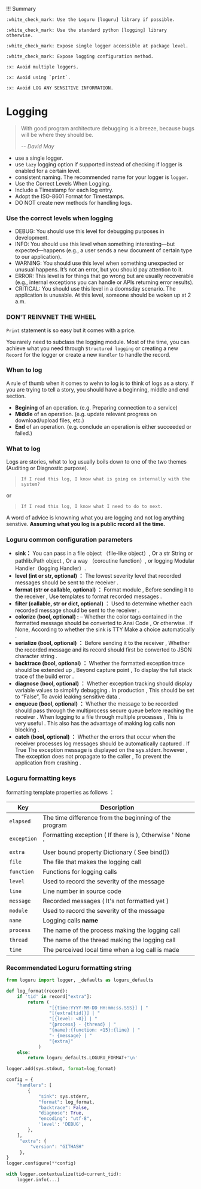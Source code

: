 !!! Summary

    :white_check_mark: Use the Loguru [loguru] library if possible.

    :white_check_mark: Use the standard python [logging] library otherwise.

    :white_check_mark: Expose single logger accessible at package level.
    
    :white_check_mark: Expose logging configuration method.

    :x: Avoid multiple loggers.

    :x: Avoid using `print`.

    :x: Avoid LOG ANY SENSITIVE INFORMATION.
# Logging

> With good program architecture debugging is a breeze,
>   because bugs will be where they should be.
> 
> -- <cite>David May</cite>


- use a single logger.
- use `lazy` logging option if supported instead of checking if logger is enabled for a certain level. 
- consistent naming. The recommended name for your logger is `logger`.
- Use the Correct Levels When Logging.
- Include a Timestamp for each log entry.
- Adopt the ISO-8601 Format for Timestamps.
- DO NOT create new methods for handling logs. 


### Use the correct levels when logging

- DEBUG: You should use this level for debugging purposes in development.
- INFO: You should use this level when something interesting—but expected—happens (e.g., a user sends a new document of certain type to our application).
- WARNING: You should use this level when something unexpected or unusual happens. It’s not an error, but you should pay attention to it.
- ERROR: This level is for things that go wrong but are usually recoverable (e.g., internal exceptions you can handle or APIs returning error results).
- CRITICAL: You should use this level in a doomsday scenario. The application is unusable. At this level, someone should be woken up at 2 a.m.


### DON'T REINVNET THE WHEEL

`Print` statement is so easy but it comes with a price. 

You rarely need to subclass the logging module.  Most of the time, you can achieve what you need through `Structured logging` or creating a new `Record` for the logger or create a new `Handler` to handle the record. 


### When to log

A rule of thumb when it comes to wehn to log is to think of logs as a story.  If you are trying to tell a story, you should have a beginning, middle and end section.  

- **Begining** of an operation. (e.g. Preparing connection to a service)
- **Middle** of an operation. (e.g. update relevant progress on download/upload files, etc.)
- **End** of an operation. (e.g. conclude an operation is either succeeded or failed.)


### What to log

Logs are stories, what to log usually boils down to one of the two themes (Auditing or Diagnostic purpose). 
>
> `If I read this log, I know what is going on internally with the system?` 
> 

or 
>
>`If I read this log, I know what I need to do to next.`

A word of advice is knowning what you are logging and not log anything senstive.  **Assuming what you log is a public record all the time.** 


### Loguru common configuration parameters

- **sink：** You can pass in a file object （file-like object）, Or a str String or pathlib.Path object , Or a way （coroutine function）, or logging Modular Handler（logging.Handler）.
- **level (int or str, optional) ：** The lowest severity level that recorded messages should be sent to the receiver .
- **format (str or callable, optional) ：** Format module , Before sending it to the receiver , Use templates to format recorded messages .
- **filter (callable, str or dict, optional) ：** Used to determine whether each recorded message should be sent to the receiver .
- **colorize (bool, optional) :** – Whether the color tags contained in the formatted message should be converted to Ansi Code , Or otherwise . If None, According to whether the sink is TTY Make a choice automatically .
- **serialize (bool, optional) ：** Before sending it to the receiver , Whether the recorded message and its record should first be converted to JSON character string .
- **backtrace (bool, optional) ：** Whether the formatted exception trace should be extended up , Beyond capture point , To display the full stack trace of the build error .
- **diagnose (bool, optional) ：** Whether exception tracking should display variable values to simplify debugging . In production , This should be set to “False”, To avoid leaking sensitive data .
- **enqueue (bool, optional) ：** Whether the message to be recorded should pass through the multiprocess secure queue before reaching the receiver . When logging to a file through multiple processes , This is very useful . This also has the advantage of making log calls non blocking .
- **catch (bool, optional) ：** Whether the errors that occur when the receiver processes log messages should be automatically captured . If True The exception message is displayed on the sys.stderr. however , The exception does not propagate to the caller , To prevent the application from crashing .


### Loguru formatting keys
formatting template properties as follows ：

| Key         |  Description        |
| ------------| ------------------- |
| `elapsed` | The time difference from the beginning of the program   |
| `exception` | Formatting exception ( If there is ), Otherwise ' None '   |
| `extra` | User bound property Dictionary ( See bind())   |
| `file` | The file that makes the logging call   |
| `function` | Functions for logging calls   |
| `level` | Used to record the severity of the message   |
| `line` | Line number in source code   |
| `message` | Recorded messages ( It's not formatted yet )   |
| `module` | Used to record the severity of the message   |
| `name` | Logging calls __name__  |
| `process` | The name of the process making the logging call  |
| `thread` | The name of the thread making the logging call  |
| `time` | The perceived local time when a log call is made  |


### Recommendated Loguru formatting string

```python
from loguru import logger, _defaults as loguru_defaults

def log_format(record):
    if 'tid' in record["extra"]:
        return (
                "[{time:YYYY-MM-DD HH:mm:ss.SSS}] | "
                "[{extra[tid]}] | "
                "[{level: <8}] | " 
                "{process} - {thread} | "
                "{name}:{function: <15}:{line} | "
                "- {message} | "
                "{extra}"
            )
    else:
        return loguru_defaults.LOGURU_FORMAT+'\n'

logger.add(sys.stdout, format=log_format)

config = {
    "handlers": [
        {
            "sink": sys.stderr, 
            "format": log_format,
            "backtrace": False,
            "diagnose": True,
            "encoding": "utf-8",
            'level': 'DEBUG',
        },
    ],
     "extra": {
         "version": "GITHASH"
     },
}
logger.configure(**config)

with logger.contextualize(tid=current_tid):
    logger.info(...)
```









[loguru]: https://github.com/Delgan/loguru
[logging]: https://docs.python.org/3/library/logging.html
